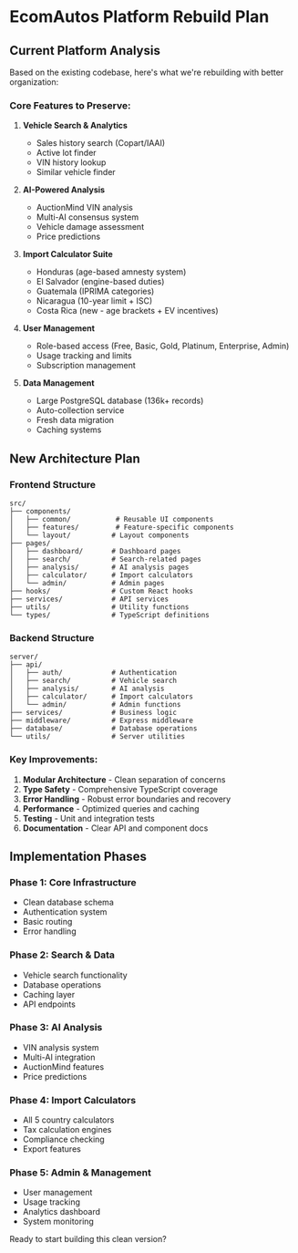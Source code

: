 # EcomAutos Platform Rebuild Plan

## Current Platform Analysis
Based on the existing codebase, here's what we're rebuilding with better organization:

### Core Features to Preserve:
1. **Vehicle Search & Analytics**
   - Sales history search (Copart/IAAI)
   - Active lot finder
   - VIN history lookup
   - Similar vehicle finder

2. **AI-Powered Analysis**
   - AuctionMind VIN analysis
   - Multi-AI consensus system
   - Vehicle damage assessment
   - Price predictions

3. **Import Calculator Suite**
   - Honduras (age-based amnesty system)
   - El Salvador (engine-based duties)
   - Guatemala (IPRIMA categories)
   - Nicaragua (10-year limit + ISC)
   - Costa Rica (new - age brackets + EV incentives)

4. **User Management**
   - Role-based access (Free, Basic, Gold, Platinum, Enterprise, Admin)
   - Usage tracking and limits
   - Subscription management

5. **Data Management**
   - Large PostgreSQL database (136k+ records)
   - Auto-collection service
   - Fresh data migration
   - Caching systems

## New Architecture Plan

### Frontend Structure
```
src/
├── components/
│   ├── common/           # Reusable UI components
│   ├── features/         # Feature-specific components
│   └── layout/          # Layout components
├── pages/
│   ├── dashboard/       # Dashboard pages
│   ├── search/          # Search-related pages
│   ├── analysis/        # AI analysis pages
│   ├── calculator/      # Import calculators
│   └── admin/           # Admin pages
├── hooks/               # Custom React hooks
├── services/            # API services
├── utils/               # Utility functions
└── types/               # TypeScript definitions
```

### Backend Structure
```
server/
├── api/
│   ├── auth/            # Authentication
│   ├── search/          # Vehicle search
│   ├── analysis/        # AI analysis
│   ├── calculator/      # Import calculators
│   └── admin/           # Admin functions
├── services/            # Business logic
├── middleware/          # Express middleware
├── database/            # Database operations
└── utils/               # Server utilities
```

### Key Improvements:
1. **Modular Architecture** - Clean separation of concerns
2. **Type Safety** - Comprehensive TypeScript coverage
3. **Error Handling** - Robust error boundaries and recovery
4. **Performance** - Optimized queries and caching
5. **Testing** - Unit and integration tests
6. **Documentation** - Clear API and component docs

## Implementation Phases

### Phase 1: Core Infrastructure
- Clean database schema
- Authentication system
- Basic routing
- Error handling

### Phase 2: Search & Data
- Vehicle search functionality
- Database operations
- Caching layer
- API endpoints

### Phase 3: AI Analysis
- VIN analysis system
- Multi-AI integration
- AuctionMind features
- Price predictions

### Phase 4: Import Calculators
- All 5 country calculators
- Tax calculation engines
- Compliance checking
- Export features

### Phase 5: Admin & Management
- User management
- Usage tracking
- Analytics dashboard
- System monitoring

Ready to start building this clean version?